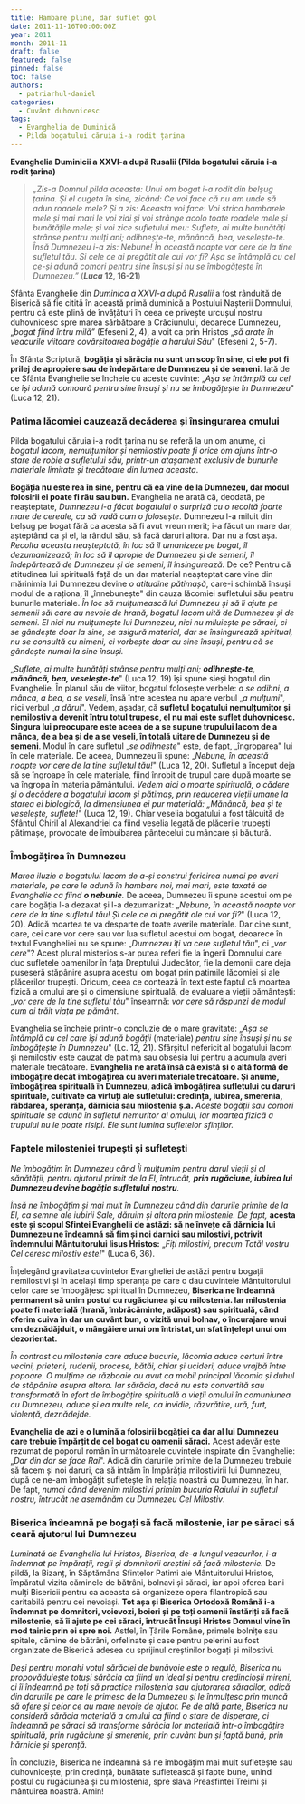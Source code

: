 ```yaml
---
title: Hambare pline, dar suflet gol
date: 2011-11-16T00:00:00Z
year: 2011
month: 2011-11
draft: false
featured: false
pinned: false
toc: false
authors:
  - patriarhul-daniel  
categories:
  - Cuvânt duhovnicesc
tags:
  - Evanghelia de Duminică
  - Pilda bogatului căruia i-a rodit țarina
---
```

**Evanghelia Duminicii a XXVI-a după Rusalii (Pilda bogatului căruia i-a rodit țarina)**

> _„Zis-a Domnul pilda aceasta: Unui om bogat i-a rodit din belșug țarina. Și el cugeta în sine, zicând: Ce voi face că nu am unde să adun roadele mele? Și a zis: Aceasta voi face: Voi strica hambarele mele și mai mari le voi zidi și voi strânge acolo toate roadele mele și bunătățile mele; și voi zice sufletului meu: Suflete, ai multe bunătăți strânse pentru mulți ani; odihnește-te, mănâncă, bea, veselește-te. Însă Dumnezeu i-a zis: Nebune! În această noapte vor cere de la tine sufletul tău. Și cele ce ai pregătit ale cui vor fi? Așa se întâmplă cu cel ce-și adună comori pentru sine însuși și nu se îmbogățește în Dumnezeu.”_ (**_Luca_ 12, 16-21**)

Sfânta Evanghelie din _Duminica a XXVI-a după Rusalii_ a fost rânduită de Biserică să fie citită în această primă duminică a Postului Nașterii Domnului, pentru că este plină de învățături în ceea ce privește urcușul nostru duhovnicesc spre marea sărbătoare a Crăciunului, deoarece Dumnezeu, „_bogat fiind întru milă”_ (Efeseni 2, 4), a voit ca prin Hristos „_să arate în veacurile viitoare covârșitoarea bogăție a harului Său_" (Efeseni 2, 5-7).

În Sfânta Scriptură, **bogăția și sărăcia nu sunt un scop în sine, ci ele pot fi prilej de apropiere sau de îndepărtare de Dumnezeu și de semeni**. Iată de ce Sfânta Evanghelie se încheie cu aceste cuvinte: „_Așa se întâmplă cu cel ce își adună comoară pentru sine însuși și nu se îmbogățește în Dumnezeu_" (Luca 12, 21).

### Patima lăcomiei cauzează decăderea și însingurarea omului

Pilda bogatului căruia i-a rodit țarina nu se referă la un om anume, ci _bogatul lacom, nemulțumitor și nemilostiv poate fi orice om ajuns într-o stare de robie a sufletului său, printr-un atașament exclusiv de bunurile materiale limitate și trecătoare din lumea aceasta_.

**Bogăția nu este rea în sine, pentru că ea vine de la Dumnezeu, dar modul folosirii ei poate fi rău sau bun.** Evanghelia ne arată că, deodată, pe neașteptate, _Dumnezeu i-a făcut bogatului o surpriză cu o recoltă foarte mare de cereale, ca să vadă cum o folosește_. Dumnezeu l-a miluit din belșug pe bogat fără ca acesta să fi avut vreun merit; i-a făcut un mare dar, așteptând ca și el, la rândul său, să facă daruri altora. Dar nu a fost așa. _Recolta aceasta neașteptată, în loc să îl umanizeze pe bogat, îl dezumanizează; în loc să îl apropie de Dumnezeu și de semeni, îl îndepărtează de Dumnezeu și de semeni, îl însingurează._ De ce? Pentru că atitudinea lui spirituală față de un dar material neașteptat care vine din mărinimia lui Dumnezeu devine _o atitudine pătimașă_, care-i schimbă însuși modul de a raționa, îl „înnebunește" din cauza lăcomiei sufletului său pentru bunurile materiale. _În loc să mulțumească lui Dumnezeu și să îi ajute pe semenii săi care au nevoie de hrană, bogatul lacom uită de Dumnezeu și de semeni. El nici nu mulțumește lui Dumnezeu, nici nu miluiește pe săraci, ci se gândește doar la sine, se asigură material, dar se însingurează spiritual, nu se consultă cu nimeni, ci vorbește doar cu sine însuși, pentru că se gândește numai la sine însuși._

„_Suflete, ai multe bunătăți strânse pentru mulți ani; **odihnește-te, mănâncă, bea, veselește-te**_" (Luca 12, 19) își spune sieși bogatul din Evanghelie. În planul său de viitor, bogatul folosește verbele: _a se odihni_, _a mânca_, _a bea_, _a se veseli_, însă între acestea nu apare verbul „_a mulțumi_", nici verbul „_a dărui_". Vedem, așadar, că **sufletul bogatului nemulțumitor și nemilostiv a devenit întru totul trupesc, el nu mai este suflet duhovnicesc. Singura lui preocupare este aceea de a se supune trupului lacom de a mânca, de a bea și de a se veseli, în totală uitare de Dumnezeu și de semeni**. Modul în care sufletul „_se odihnește_" este, de fapt, „îngroparea" lui în cele materiale. De aceea, Dumnezeu îi spune: „_Nebune, în această noapte vor cere de la tine sufletul tău!_" (Luca 12, 20). Sufletul a început deja să se îngroape în cele materiale, fiind înrobit de trupul care după moarte se va îngropa în materia pământului. _Vedem aici o moarte spirituală, o cădere și o decădere a bogatului lacom și pătimaș, prin reducerea vieții umane la starea ei biologică, la dimensiunea ei pur materială: „Mănâncă, bea și te veselește, suflete!"_ (Luca 12, 19). Chiar veselia bogatului a fost tâlcuită de Sfântul Chiril al Alexandriei ca fiind veselia legată de plăcerile trupești pătimașe, provocate de îmbuibarea pântecelui cu mâncare și băutură.

### Îmbogățirea în Dumnezeu

_Marea iluzie a bogatului lacom de a-și construi fericirea numai pe averi materiale, pe care le adună în hambare noi, mai mari, este taxată de Evanghelie ca fiind **o nebunie**._ De aceea, Dumnezeu îi spune acestui om pe care bogăția l-a dezaxat și l-a dezumanizat: „_Nebune, în această noapte vor cere de la tine sufletul tău! Și cele ce ai pregătit ale cui vor fi?_" (Luca 12, 20). Adică moartea te va desparte de toate averile materiale. Dar cine sunt, oare, cei care vor cere sau vor lua sufletul acestui om bogat, deoarece în textul Evangheliei nu se spune: „_Dumnezeu îți va cere sufletul tău_", ci „_vor cere_"? Acest plural misterios s-ar putea referi fie la îngerii Domnului care duc sufletele oamenilor în fața Dreptului Judecător, fie la demonii care deja puseseră stăpânire asupra acestui om bogat prin patimile lăcomiei și ale plăcerilor trupești. Oricum, ceea ce contează în text este faptul că moartea fizică a omului are și o dimensiune spirituală, de evaluare a vieții pământești: „_vor cere de la tine sufletul tău_" înseamnă: _vor cere să răspunzi de modul cum ai trăit viața pe pământ_.

Evanghelia se încheie printr-o concluzie de o mare gravitate: „_Așa se întâmplă cu cel care își adună bogății_ (materiale) _pentru sine însuși și nu se îmbogățește în Dumnezeu_" (Lc. 12, 21). Sfârșitul nefericit al bogatului lacom și nemilostiv este cauzat de patima sau obsesia lui pentru a acumula averi materiale trecătoare. **Evanghelia ne arată însă că există și o altă formă de îmbogățire decât îmbogățirea cu averi materiale trecătoare. Și anume, îmbogățirea spirituală în Dumnezeu, adică îmbogățirea sufletului cu daruri spirituale, cultivate ca virtuți ale sufletului: credința, iubirea, smerenia, răbdarea, speranța, dărnicia sau milostenia ș.a.** _Aceste bogății sau comori spirituale se adună în sufletul nemuritor al omului, iar moartea fizică a trupului nu le poate risipi. Ele sunt lumina sufletelor sfinților._

### Faptele milosteniei trupești și sufletești

_Ne îmbogățim în Dumnezeu când Îi mulțumim pentru darul vieții și al sănătății, pentru ajutorul primit de la El, întrucât, **prin rugăciune, iubirea lui Dumnezeu devine bogăția sufletului nostru**._

_Însă ne îmbogățim și mai mult în Dumnezeu când din darurile primite de la El, ca semne ale iubirii Sale, dăruim și altora prin milostenie. De fapt,_ **acesta este și scopul Sfintei Evanghelii de astăzi: să ne învețe că dărnicia lui Dumnezeu ne îndeamnă să fim și noi darnici sau milostivi, potrivit îndemnului Mântuitorului Iisus Hristos:** „_Fiți milostivi, precum Tatăl vostru Cel ceresc milostiv este!_" (Luca 6, 36).

Înțelegând gravitatea cuvintelor Evangheliei de astăzi pentru bogații nemilostivi și în același timp speranța pe care o dau cuvintele Mântuitorului celor care se îmbogățesc spiritual în Dumnezeu, **Biserica ne îndeamnă permanent să unim postul cu rugăciunea și cu milostenia. Iar milostenia poate fi materială (hrană, îmbrăcăminte, adăpost) sau spirituală, când oferim cuiva în dar un cuvânt bun, o vizită unui bolnav, o încurajare unui om deznădăjduit, o mângâiere unui om întristat, un sfat înțelept unui om dezorientat.**

_În contrast cu milostenia care aduce bucurie, lăcomia aduce certuri între vecini, prieteni, rudenii, procese, bătăi, chiar și ucideri, aduce vrajbă între popoare. O mulțime de războaie au avut ca mobil principal lăcomia și duhul de stăpânire asupra altora. Iar sărăcia, dacă nu este convertită sau transformată în efort de îmbogățire spirituală a vieții omului în comuniunea cu Dumnezeu, aduce și ea multe rele, ca invidie, răzvrătire, ură, furt, violență, deznădejde._

**Evanghelia de azi e o lumină a folosirii bogăției ca dar al lui Dumnezeu care trebuie împărțit de cel bogat cu oamenii săraci.** Acest adevăr este rezumat de poporul român în următoarele cuvintele inspirate din Evanghelie: „_Dar din dar se face Rai_". Adică din darurile primite de la Dumnezeu trebuie să facem și noi daruri, ca să intrăm în Împărăția milostivirii lui Dumnezeu, după ce ne-am îmbogățit sufletește în relația noastră cu Dumnezeu, în har. De fapt, _numai când devenim milostivi primim bucuria Raiului în sufletul nostru, întrucât ne asemănăm cu Dumnezeu Cel Milostiv_.

### Biserica îndeamnă pe bogați să facă milostenie, iar pe săraci să ceară ajutorul lui Dumnezeu

_Luminată de Evanghelia lui Hristos, Biserica, de-a lungul veacurilor, i-a îndemnat pe împărații, regii și domnitorii creștini să facă milostenie._ De pildă, la Bizanț, în Săptămâna Sfintelor Patimi ale Mântuitorului Hristos, împăratul vizita căminele de bătrâni, bolnavi și săraci, iar apoi oferea bani mulți Bisericii pentru ca aceasta să organizeze opera filantropică sau caritabilă pentru cei nevoiași. **Tot așa și Biserica Ortodoxă Română i-a îndemnat pe domnitori, voievozi, boieri și pe toți oamenii înstăriți să facă milostenie, să îi ajute pe cei săraci, întrucât Însuși Hristos Domnul vine în mod tainic prin ei spre noi.** Astfel, în Țările Române, primele bolnițe sau spitale, cămine de bătrâni, orfelinate și case pentru pelerini au fost organizate de Biserică adesea cu sprijinul creștinilor bogați și milostivi.

_Deși pentru monahi votul sărăciei de bunăvoie este o regulă, Biserica nu propovăduiește totuși sărăcia ca fiind un ideal și pentru credincioșii mireni, ci îi îndeamnă pe toți să practice milostenia sau ajutorarea săracilor, adică din darurile pe care le primesc de la Dumnezeu și le înmulțesc prin muncă să ofere și celor ce au mare nevoie de ajutor. Pe de altă parte, Biserica nu consideră sărăcia materială a omului ca fiind o stare de disperare, ci îndeamnă pe săraci să transforme sărăcia lor materială într-o îmbogățire spirituală, prin rugăciune și smerenie, prin cuvânt bun și faptă bună, prin hărnicie și speranță._

În concluzie, Biserica ne îndeamnă să ne îmbogățim mai mult sufletește sau duhovnicește, prin credință, bunătate sufletească și fapte bune, unind postul cu rugăciunea și cu milostenia, spre slava Preasfintei Treimi și mântuirea noastră. Amin!
